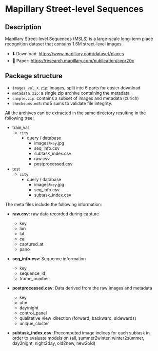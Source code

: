 # Mapillary Street-level Sequences 

## Description

Mapillary Street-level Sequences (MSLS) is a large-scale long-term place recognition dataset that contains 1.6M street-level images. 

- ⬇️ Download: https://www.mapillary.com/dataset/places
- 📄 Paper: https://research.mapillary.com/publication/cvpr20c

## Package structure

- `images_vol_X.zip`: images, split into 6 parts for easier download
- `metadata.zip`: a single zip archive containing the metadata
- `sample.zip`: contains a subset of images and metadata (zurich)
- `checksums.md5`: md5 sums to validate file integrity.

All the archives can be extracted in the same directory resulting in the following tree:

- train_val
    - `city`
        - query / database
            - images/`key`.jpg
            - seq_info.csv
            - subtask_index.csv
            - raw.csv
            - postprocessed.csv
- test
    - `city`
        - query / database
            - images/`key`.jpg
            - seq_info.csv
            - subtask_index.csv

The meta files include the following information:

- **raw.csv**: raw data recorded during capture
	- key
	- lon
	- lat
	- ca
	- captured_at
	- pano

- **seq_info.csv**: Sequence information
	- key
	- sequence_id
	- frame_number

- **postprocessed.csv**: Data derived from the raw images and metadata
	- key
	- utm
	- day/night
	- control_panel
	- qualitative_view_direction (forward, backward, sidewards)
	- unique_cluster

- **subtask_index.csv**: Precomputed image indices for each subtask in order to evaluate models on (all, summer2winter, winter2summer, day2night, night2day, old2new, new2old)

